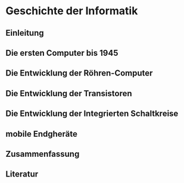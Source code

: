# Geschichte der Informatik

## Einleitung

## Die ersten Computer bis 1945

## Die Entwicklung der Röhren-Computer

## Die Entwicklung der Transistoren

## Die Entwicklung der Integrierten Schaltkreise 

## mobile Endgheräte

## Zusammenfassung

## Literatur